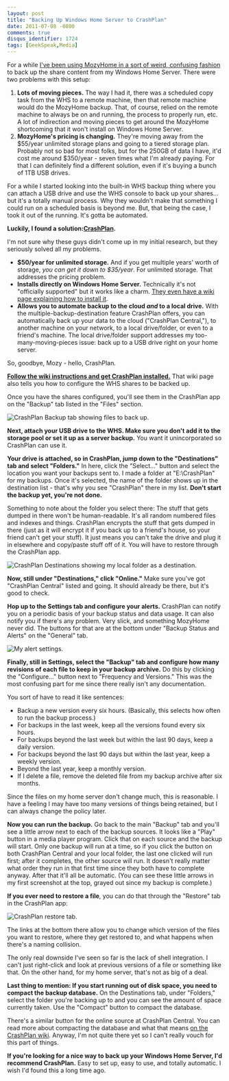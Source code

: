 ```yaml
---
layout: post
title: "Backing Up Windows Home Server to CrashPlan"
date: 2011-07-08 -0800
comments: true
disqus_identifier: 1724
tags: [GeekSpeak,Media]
---
```

For a while [I've been using MozyHome in a sort of weird, confusing
fashion](/archive/2009/08/17/backing-up-windows-home-server-to-mozyhome.aspx)
to back up the share content from my Windows Home Server. There were two
problems with this setup:

1.  **Lots of moving pieces.** The way I had it, there was a scheduled
    copy task from the WHS to a remote machine, then that remote machine
    would do the MozyHome backup. That, of course, relied on the remote
    machine to always be on and running, the process to properly run,
    etc. A lot of indirection and moving pieces to get around the
    MozyHome shortcoming that it won't install on Windows Home Server.
2.  **MozyHome's pricing is changing.** They're moving away from the
    \$55/year unlimited storage plans and going to a tiered storage
    plan. Probably not so bad for most folks, but for the 250GB of data
    I have, it'd cost me around \$350/year - seven times what I'm
    already paying. For that I can definitely find a different solution,
    even if it's buying a bunch of 1TB USB drives.

For a while I started looking into the built-in WHS backup thing where
you can attach a USB drive and use the WHS console to back up your
shares... but it's a totally manual process. Why they wouldn't make that
something I could run on a scheduled basis is beyond me. But, that being
the case, I took it out of the running. It's gotta be automated.

**Luckily, I found a
solution:**[**CrashPlan**](http://www.crashplan.com/)**.**

I'm not sure why these guys didn't come up in my initial research, but
they seriously solved all my problems.

-   **\$50/year for unlimited storage.** And if you get multiple years'
    worth of storage, *you can get it down to \$35/year*. For unlimited
    storage. That addresses the pricing problem.
-   **Installs directly on Windows Home Server.** Technically it's not
    "officially supported" but it works like a charm. [They even have a
    wiki page explaining how to install
    it](http://support.crashplan.com/doku.php/recipe/whs_installation).
-   **Allows you to automate backup to the cloud *and* to a local
    drive.** With the multiple-backup-destination feature CrashPlan
    offers, you can automatically back up your data to the cloud
    ("CrashPlan Central,"), to another machine on your network, to a
    local drive/folder, or even to a friend's machine. The local
    drive/folder support addresses my too-many-moving-pieces issue: back
    up to a USB drive right on your home server.

So, goodbye, Mozy - hello, CrashPlan.

[**Follow the wiki instructions and get CrashPlan
installed.**](http://support.crashplan.com/doku.php/recipe/whs_installation)
That wiki page also tells you how to configure the WHS shares to be
backed up.

Once you have the shares configured, you'll see them in the CrashPlan
app on the "Backup" tab listed in the "Files" section.

![CrashPlan Backup tab showing files to back
up.](https://hyqi8g.bl3301.livefilestore.com/y2phxJDKmMePEvDTJvlHDBJaBKbW8-2i3SW0LLYRn0GbYgGQ-4eWd0GBabtAA0HxuXb42BrX6jL0tRfr_kLFPgAiuMtF7DshphlqMJOxGdk09o/20110708crashplanbackup.png?psid=1)

**Next, attach your USB drive to the WHS. Make sure you don't add it to
the storage pool or set it up as a server backup.** You want it
unincorporated so CrashPlan can use it.

**Your drive is attached, so in CrashPlan, jump down to the
"Destinations" tab and select "Folders."** In here, click the
"Select..." button and select the location you want your backups sent
to. I made a folder at "E:\\CrashPlan" for my backups. Once it's
selected, the name of the folder shows up in the destination list -
that's why you see "CrashPlan" there in my list. **Don't start the
backup yet, you're not done.**

Something to note about the folder you select there: The stuff that gets
dumped in there won't be human-readable. It's all random numbered files
and indexes and things. CrashPlan encrypts the stuff that gets dumped in
there (just as it will encrypt it if you back up to a friend's house, so
your friend can't get your stuff). It just means you can't take the
drive and plug it in elsewhere and copy/paste stuff off of it. You will
have to restore through the CrashPlan app.

![CrashPlan Destinations showing my local folder as a
destination.](https://hyqi8g.bl3301.livefilestore.com/y2pbRXydjGCg6HjOTLGNCblEGB0uU13DkhxHR91tAgz9fphUiMb6_6RCK4goFwr_gXPcDTOWFcKvNYWUaKw8IqN5vffe4arLWq26Go6dhSIgP0/20110708crashplandestin.png?psid=1)

**Now, still under "Destinations," click "Online."** Make sure you've
got "CrashPlan Central" listed and going. It should already be there,
but it's good to check.

**Hop up to the Settings tab and configure your alerts.** CrashPlan can
notify you on a periodic basis of your backup status and data usage. It
can also notify you if there's any problem. Very slick, and something
MozyHome never did. The buttons for that are at the bottom under "Backup
Status and Alerts" on the "General" tab.

![My alert
settings.](https://hyqi8g.bl3301.livefilestore.com/y2pS6yGZJJXHukAvRcc6lGY-YRjiaS3taP6K-Tu0a3J_Nviry2zOEAaVCseUloKLUcB8ZxAAj-NLIV4-ifNY05vbSHL5WJ9HVBonx-xIwTucmU/20110708crashplansettin.png?psid=1)

**Finally, still in Settings, select the "Backup" tab and configure how
many revisions of each file to keep in your backup archive.** Do this by
clicking the "Configure..." button next to "Frequency and Versions."
This was the most confusing part for me since there really isn't any
documentation.

You sort of have to read it like sentences:

-   Backup a new version every six hours. (Basically, this selects how
    often to run the backup process.)
-   For backups in the last week, keep all the versions found every six
    hours.
-   For backups beyond the last week but within the last 90 days, keep a
    daily version.
-   For backups beyond the last 90 days but within the last year, keep a
    weekly version.
-   Beyond the last year, keep a monthly version.
-   If I delete a file, remove the deleted file from my backup archive
    after six months.

Since the files on my home server don't change much, this is reasonable.
I have a feeling I may have too many versions of things being retained,
but I can always change the policy later.

**Now you can run the backup.** Go back to the main "Backup" tab and
you'll see a little arrow next to each of the backup sources. It looks
like a "Play" button in a media player program. Click that on each
source and the backup will start. Only one backup will run at a time, so
if you click the button on both CrashPlan Central and your local folder,
the last one clicked will run first; after it completes, the other
source will run. It doesn't really matter what order they run in that
first time since they both have to complete anyway. After that it'll all
be automatic. (You can see these little arrows in my first screenshot at
the top, grayed out since my backup is complete.)

**If you ever need to restore a file**, you can do that through the
"Restore" tab in the CrashPlan app:

![CrashPlan restore
tab.](https://hyqi8g.bl3301.livefilestore.com/y2pPm9ymQXOB3NStozKb1GxzjS-LI2TxmufSIpFIBHup81bd6qOqevOZ7Lu7qX1bYOZ8S06yfXzHwB56P18J-IVrDVKAb38_FReX1zaXf4_bBM/20110708crashplanrestor.png?psid=1)

The links at the bottom there allow you to change which version of the
files you want to restore, where they get restored to, and what happens
when there's a naming collision.

The only real downside I've seen so far is the lack of shell
integration. I can't just right-click and look at previous versions of a
file or something like that. On the other hand, for my home server,
that's not as big of a deal.

**Last thing to mention: If you start running out of disk space, you
need to compact the backup database.** On the Destinations tab, under
"Folders," select the folder you're backing up to and you can see the
amount of space currently taken. Use the "Compact" button to compact the
database.

There's a similar button for the online source at CrashPlan Central. You
can read more about compacting the database and what that means [on the
CrashPlan
wiki](http://support.crashplan.com/doku.php/how_to/delete_files_or_archives_from_crashplan_central).
Anyway, I'm not quite there yet so I can't really vouch for this part of
things.

**If you're looking for a nice way to back up your Windows Home Server,
I'd recommend CrashPlan.** Easy to set up, easy to use, and totally
automatic. I wish I'd found this a long time ago.

